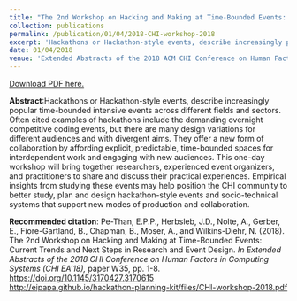 ```yaml
---
title: "The 2nd Workshop on Hacking and Making at Time-Bounded Events: Current Trends and Next Steps in Research and Event Design"
collection: publications
permalink: /publication/01/04/2018-CHI-workshop-2018
excerpt: 'Hackathons or Hackathon-style events, describe increasingly popular time-bounded intensive events across different fields and sectors. Often cited examples of hackathons include the demanding overnight competitive coding events, but there are many design variations for different audiences and with divergent aims. They offer a new form of collaboration by affording explicit, predictable, time-bounded spaces for interdependent work and engaging with new audiences. This one-day workshop will bring together researchers, experienced event organizers, and practitioners to share and discuss their practical experiences. Empirical insights from studying these events may help position the CHI community to better study, plan and design hackathon-style events and socio-technical systems that support new modes of production and collaboration.'
date: 01/04/2018
venue: 'Extended Abstracts of the 2018 ACM CHI Conference on Human Factors in Computing Systems (ACM CHI&apos;18)'
---
```

[Download PDF here.](http://eipapa.github.io/hackathon-planning-kit/files/CHI-workshop-2018.pdf)

**Abstract**:Hackathons or Hackathon-style events, describe increasingly popular time-bounded intensive events across different fields and sectors. Often cited examples of hackathons include the demanding overnight competitive coding events, but there are many design variations for different audiences and with divergent aims. They offer a new form of collaboration by affording explicit, predictable, time-bounded spaces for interdependent work and engaging with new audiences. This one-day workshop will bring together researchers, experienced event organizers, and practitioners to share and discuss their practical experiences. Empirical insights from studying these events may help position the CHI community to better study, plan and design hackathon-style events and socio-technical systems that support new modes of production and collaboration.

**Recommended citation**: Pe-Than, E.P.P., Herbsleb, J.D., Nolte, A., Gerber, E., Fiore-Gartland, B., Chapman, B., Moser, A., and Wilkins-Diehr, N. (2018). The 2nd Workshop on Hacking and Making at Time-Bounded Events: Current Trends and Next Steps in Research and Event Design. <i>In Extended Abstracts of the 2018 CHI Conference on Human Factors in Computing Systems (CHI EA'18), </i>paper W35, pp. 1-8. https://doi.org/10.1145/3170427.3170615 <br>http://eipapa.github.io/hackathon-planning-kit/files/CHI-workshop-2018.pdf